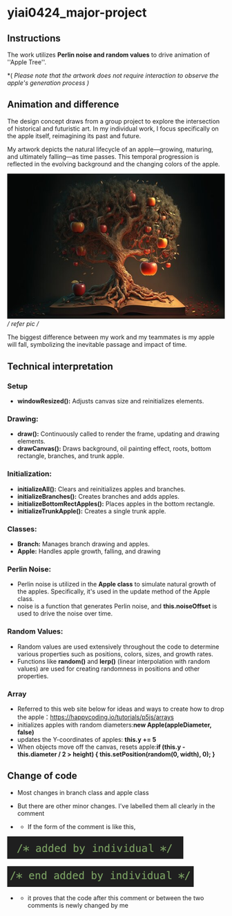 # yiai0424_major-project


## Instructions

The work utilizes **Perlin noise and random values** to drive animation of ''Apple Tree''. 

*( *Please note that the artwork does not require interaction to observe the apple's generation process )*

## Animation and difference

The design concept draws from a group project to explore the intersection of historical and futuristic art. In my individual work, I focus specifically on the apple itself, reimagining its past and future. 

My artwork depicts the natural lifecycle of an apple—growing, maturing, and ultimately falling—as time passes. This temporal progression is reflected in the evolving background and the changing colors of the apple.

![apple_fall](readImages/apple_fall.jpg)
*/ refer pic /*

The biggest difference between my work and my teammates is my apple  will fall, symbolizing the inevitable passage and impact of time.


## Technical interpretation

### Setup
- **windowResized():** Adjusts canvas size and reinitializes elements.

### Drawing:
- **draw():** Continuously called to render the frame, updating and drawing elements.
- **drawCanvas():** Draws background, oil painting effect, roots, bottom rectangle, branches, and trunk apple.

### Initialization:

- **initializeAll():** Clears and reinitializes apples and branches.
- **initializeBranches():** Creates branches and adds apples.
- **initializeBottomRectApples():** Places apples in the bottom rectangle.
- **initializeTrunkApple():** Creates a single trunk apple.

### Classes:

- **Branch:** Manages branch drawing and apples.
- **Apple:** Handles apple growth, falling, and drawing

### Perlin Noise:

- Perlin noise is utilized in the **Apple class** to simulate natural growth of the apples. Specifically, it's used in the update method of the Apple class.
- noise is a function that generates Perlin noise, and **this.noiseOffset** is used to drive the noise over time.


### Random Values:

- Random values are used extensively throughout the code to determine various properties such as positions, colors, sizes, and growth rates.
- Functions like **random()**  and **lerp()** (linear interpolation with random values) are used for creating randomness in positions and other properties.

### Array
- Referred to this web site below for ideas and ways to create how to drop the apple：https://happycoding.io/tutorials/p5js/arrays
- initializes apples with random diameters:**new Apple(appleDiameter, false)**
- updates the Y-coordinates of apples: **this.y += 5**
- When objects move off the canvas, resets apple:**if (this.y - this.diameter / 2 > height) { this.setPosition(random(0, width), 0); }**


## Change of code
- Most changes in branch class and apple class

* But there are other minor changes. I've labelled them all clearly in the comment

* - If the form of the comment is like this, 

![added](readImages/added.jpg)

![end](readImages/end.jpg)

* - it proves that the code after this comment or between the two comments is newly changed by me